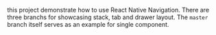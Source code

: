 this project demonstrate how to use React Native Navigation.
There are three branchs for showcasing stack, tab and drawer layout.
The `master` branch itself serves as an example for single component.
